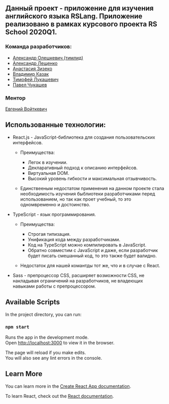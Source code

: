 ## Данный проект - приложение для изучения английского языка RSLang. Приложение реализовано в рамках курсового проекта RS School 2020Q1.

### Команда разработчиков:

* [Александр Олешкевич (тимлид)](https://github.com/araneusX)
* [Александр Лещенко](https://github.com/SLeshenko)
* [Анастасия Зизеко](https://github.com/Nastja2000)
* [Владимир Казак](https://github.com/mrINEX)
* [Тимофей Лукашевич](https://github.com/keksik77)
* [Павел Чукашев](https://github.com/PavelChukashev)

### Ментор

 [Евгений Войткевич](https://github.com/zhenokin)
 

## Использованные технологии:

* React.js - JavaScript-библиотека для создания пользовательских интерфейсов.
    + Преимущества:
        - Легок в изучении.
        - Декларативный подход к описанию интерфейсов.
        - Виртуальная DOM.
        - Высокий уровень гибкости и максимальная отзывчивость.

    + Единствееным недостатом применения на данном проекте стала необходимость изучения быблиотеки разработчиками перед использованием, но так как проет учебный, то это одномвременно и достоинство.


* TypeScript - язык программирования.
    + Преимущества:
        - Строгая типизация.
        - Унификация кода между разработчиками.
        - Код на TypeScript можно компилировать в JavaScript.
        - Обратно совместим с JavaScript и даже, если разработчик будет писать смешанный код, то это также будет валидно.

    + Недостаток для нашей комантды тот же, что и в случае с React.

* Sass - препроцессор CSS, расширяет возможности CSS, не накладывая ограничений на разработчиков, не владеющих навыками работы с препроцессором.

## Available Scripts

In the project directory, you can run:

### `npm start`

Runs the app in the development mode.<br />
Open [http://localhost:3000](http://localhost:3000) to view it in the browser.

The page will reload if you make edits.<br />
You will also see any lint errors in the console.

## Learn More

You can learn more in the [Create React App documentation](https://facebook.github.io/create-react-app/docs/getting-started).

To learn React, check out the [React documentation](https://reactjs.org/).
